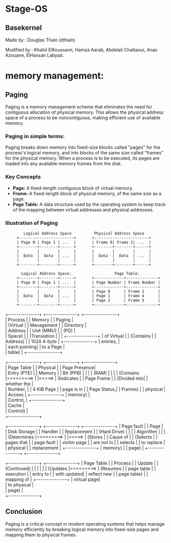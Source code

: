 # Stage-OS

## Basekernel
Made by : Douglas Thain (dthain)

Modified by : Khalid ElKoussami, Hamza Aarab, Abdelali Chattaoui, Anas Azouane, ElHassan Labyad.


# memory management:
## Paging
Paging is a memory management scheme that eliminates the need for contiguous allocation of physical memory. This allows the physical address space of a process to be noncontiguous, making efficient use of available memory.
### Paging in simple terms:
Paging breaks down memory into fixed-size blocks called "pages" for the process's logical memory, and into blocks of the same size called "frames" for the physical memory. When a process is to be executed, its pages are loaded into any available memory frames from the disk.
### Key Concepts
- **Page:** A fixed-length contiguous block of virtual memory.
- **Frame:** A fixed-length block of physical memory, of the same size as a page.
- **Page Table:** A data structure used by the operating system to keep track of the mapping between virtual addresses and physical addresses.
### Illustration of Paging
            Logical Address Space          Physical Address Space
         +------------------------+       +------------------------+
         | Page 0 | Page 1 | ...  |       | Frame 0| Frame 1| ...  |
         +--------+--------+----- +       +--------+--------+------+
         |        |        |      |       |        |        |      |
         |  Data  |  Data  | ...  |       |  Data  |  Data  | ...  |
         |        |        |      |       |        |        |      |
         +--------+--------+------+       +--------+--------+------+

           Logical Address Space:                   Page Table:
         +--------+--------+------+       +-------------+--------------+
         | Page 0 | Page 1 | ...  |       | Page Number | Frame Number |
         +--------+--------+------+       +-------------+--------------+
         |        |        |      |       | Page 0      | Frame 2      |
         |  Data  |  Data  | ...  |       | Page 1      | Frame 4      |
         |        |        |      |       | Page 2      | Frame 5      |
         +--------+--------+------+       +-------------+--------------+


+---------------+          +---------------+        +----------------+        
|   Process     |          |  Memory       |        |  Paging        |  
|   (Virtual    |          |  Management   |        |  Directory     |  
|    Address    |          |  Unit (MMU)   |        |  (PD)          |  
|    Space)     |          |  (Translation |        |                |
+---------------+          |   of Virtual  |        |  (Contains     | 
                           |   Address)    |        |   1024 4-byte  | 
                           +---------------+        |   entries,     |  
                                                    |   each pointing| 
                                                    |   to a Page    |  
                                                    |   table)       |
                                                    +----------------+ 





+---------------+           +---------------+       +---------------+  
|  Page Table   |           |  Physical     |       |  Page Presence|  
|  Entry (PTE)  |           |  Memory       |       |  Bit (PPB)    | 
|               |           |  (RAM)        |       |               | 
|  (Contains    |=========> |               |=====> |  (Indicates   |
|   Page Frame  |           |  (Divided into|       |   whether the |   
|   Number,     |           |   4 KiB Page  |       |   page is in  |
|   Page Status,|           |   Frames)     |       |   physical    |
|   Access      |           +---------------+       |   memory)     |          
|   Control,    |                                   +---------------+          
|   Cache       |                                                              
|   Control)    |                                                             
+---------------+                                                  




+---------------+           +---------------+       +---------------+ 
|  Page fault   |           |  Page         |       |  Disk Storage |
|  Handler      |           |  Replacement  |       |  (Hard Drive) |
|               |           |  Algorithm    |       |               |
|  (Determines  |=========> |               |=====> |  (Stores      |
|   Cause of    |           |  (Selects     |       |   pages that  | 
|   page fault  |           |   victim page |       |   are not in  |
|   selects     |           |   to replace  |       |   physical    |
|   replacement |           +---------------+       |   memory)     |
|   page)       |                                   +---------------+ 
+---------------+                                                     




+---------------+           +---------------+
|  Page Table   |           |  Process      |
|  Update       |           |  (Continued)  |
|               |           |               |
|  (Updates     |=========> |  (Resumes     |
|   page table  |           |   execution   |
|   entry to    |           |   with updated|
|   reflect new |           |   page table) |
|   mapping of  |           +---------------+
|   virtual page|           
|   to physical |           
|   page)       |           
+---------------+           

## Conclusion
Paging is a critical concept in modern operating systems that helps manage memory efficiently by breaking logical memory into fixed-size pages and mapping them to physical frames.
